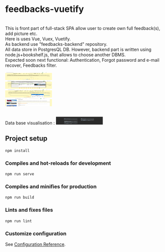 # feedbacks-vuetify
<br>
This is front part of full-stack SPA allow user to create own full feedback(s), add picture etc. <br>
Here is uses Vue, Vuex, Vuetify.<br>
As backend use "feedbacks-backend" repository.<br>
All data store in PostgresQL DB. However, backend part is written using node.js+bookshelf.js, that allows to choose another DBMS.<br>
Expected soon next functional: Authentication, Forgot password and e-mail recover, Feedbacks filter.<br>
<p>
<img src="public/img/Screenshot_1.png" width="30%" height="25vh" />
<br>
<img src="public/img/Screenshot_2.png" width="30%" height="25vh" />
<br>
<img src="public/img/Screenshot_3.png" width="30%" height="25vh" />
<br>
<img src="public/img/Screenshot_4.png" width="30%" height="25vh" />
</p>
<br>
Data base visualisation :
<img src="public/img/Screenshot_5.png" width="30%" height="25vh" />
<br>

## Project setup
```
npm install
```

### Compiles and hot-reloads for development
```
npm run serve
```

### Compiles and minifies for production
```
npm run build
```

### Lints and fixes files
```
npm run lint
```

### Customize configuration
See [Configuration Reference](https://cli.vuejs.org/config/).
